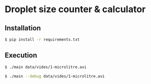 # Droplet size counter & calculator

## Installation

```bash
$ pip install -r requirements.txt
```

## Execution

```bash
$ ./main data/vides/1-microlitre.avi
```

```bash
$ ./main --debug data/vides/1-microlitre.avi
```
